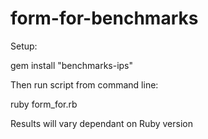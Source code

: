# form-for-benchmarks
Setup:

gem install "benchmarks-ips"

Then run script from command line:

ruby form_for.rb

Results will vary dependant on Ruby version
